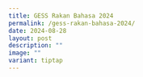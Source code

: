 ```yaml
---
title: GESS Rakan Bahasa 2024
permalink: /gess-rakan-bahasa-2024/
date: 2024-08-28
layout: post
description: ""
image: ""
variant: tiptap
---
```

